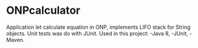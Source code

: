# ONPcalculator
Application let calculate equation in ONP, implements LIFO stack for String objects. Unit tests was do with JUnit.
Used in this project:
-Java 8,
-JUnit,
-Maven.
